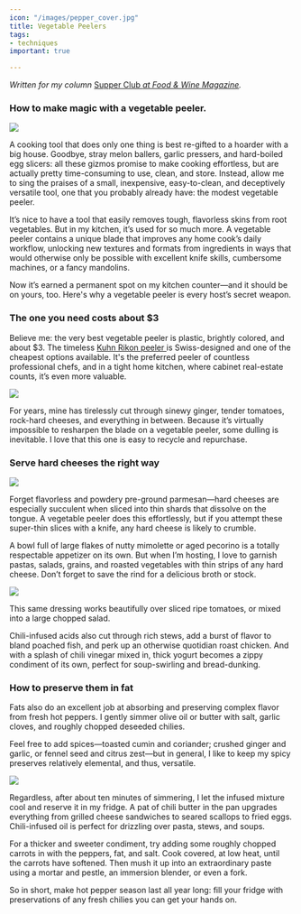 ```yaml
---
icon: "/images/pepper_cover.jpg"
title: Vegetable Peelers
tags:
- techniques
important: true

---
```

_Written for my column_ [Supper Club _at Food & Wine Magazine_](https://www.foodandwine.com/cooking-techniques/hot-peppers-preserving-supper-club)_._

### **How to make magic with a vegetable peeler.**

![](https://imagesvc.meredithcorp.io/v3/mm/image?url=https%3A%2F%2Fstatic.onecms.io%2Fwp-content%2Fuploads%2Fsites%2F9%2F2020%2F02%2Fways-to-use-a-veggie-peeler-FT-BLOG0220-3.jpg)

A cooking tool that does only one thing is best re-gifted to a hoarder with a big house. Goodbye, stray melon ballers, garlic pressers, and hard-boiled egg slicers: all these gizmos promise to make cooking effortless, but are actually pretty time-consuming to use, clean, and store. Instead, allow me to sing the praises of a small, inexpensive, easy-to-clean, and deceptively versatile tool, one that you probably already have: the modest vegetable peeler.

It’s nice to have a tool that easily removes tough, flavorless skins from root vegetables. But in my kitchen, it’s used for so much more. A vegetable peeler contains a unique blade that improves any home cook’s daily workflow, unlocking new textures and formats from ingredients in ways that would otherwise only be possible with excellent knife skills, cumbersome machines, or a fancy mandolins.

Now it’s earned a permanent spot on my kitchen counter—and it should be on yours, too. Here's why a vegetable peeler is every host’s secret weapon.

### **The one you need costs about $3**

Believe me: the very best vegetable peeler is plastic, brightly colored, and about $3. The timeless [Kuhn Rikon peeler ](https://www.amazon.com/Kuhn-Rikoma-Original-Peeler-3-Pack/dp/B083PQLPPT/ref=as_li_ss_tl?ie=UTF8&linkCode=ll1&tag=fwjonahreiderveggiepeeler0220-20&linkId=169c8a32f5375edd1e69251e650601d1&language=en_US "(opens new window)")is Swiss-designed and one of the cheapest options available. It's the preferred peeler of countless professional chefs, and in a tight home kitchen, where cabinet real-estate counts, it’s even more valuable.

![](https://images-na.ssl-images-amazon.com/images/I/81wc3tSnWFL._AC_SL1500_.jpg)

For years, mine has tirelessly cut through sinewy ginger, tender tomatoes, rock-hard cheeses, and everything in between. Because it’s virtually impossible to resharpen the blade on a vegetable peeler, some dulling is inevitable. I love that this one is easy to recycle and repurchase.

### **Serve hard cheeses the right way**

![](https://imagesvc.meredithcorp.io/v3/mm/image?url=https%3A%2F%2Fstatic.onecms.io%2Fwp-content%2Fuploads%2Fsites%2F9%2F2020%2F02%2Fways-to-use-a-veggie-peeler-XL-BLOG0220.jpg)

Forget flavorless and powdery pre-ground parmesan—hard cheeses are especially succulent when sliced into thin shards that dissolve on the tongue. A vegetable peeler does this effortlessly, but if you attempt these super-thin slices with a knife, any hard cheese is likely to crumble.

A bowl full of large flakes of nutty mimolette or aged pecorino is a totally respectable appetizer on its own. But when I’m hosting, I love to garnish pastas, salads, grains, and roasted vegetables with thin strips of any hard cheese. Don’t forget to save the rind for a delicious broth or stock.

![](https://cdn-image.foodandwine.com/sites/default/files/1572892470/preserved-hot-peppers-FT-BLOG1119-3.jpg)

This same dressing works beautifully over sliced ripe tomatoes, or mixed into a large chopped salad.

Chili-infused acids also cut through rich stews, add a burst of flavor to bland poached fish, and perk up an otherwise quotidian roast chicken. And with a splash of chili vinegar mixed in, thick yogurt becomes a zippy condiment of its own, perfect for soup-swirling and bread-dunking.

### How to preserve them in fat

Fats also do an excellent job at absorbing and preserving complex flavor from fresh hot peppers. I gently simmer olive oil or butter with salt, garlic cloves, and roughly chopped deseeded chilies.

Feel free to add spices—toasted cumin and coriander; crushed ginger and garlic, or fennel seed and citrus zest—but in general, I like to keep my spicy preserves relatively elemental, and thus, versatile.

![](https://cdn-image.foodandwine.com/sites/default/files/1572892470/preserved-hot-peppers-FT-BLOG1119-5.jpg)

Regardless, after about ten minutes of simmering, I let the infused mixture cool and reserve it in my fridge. A pat of chili butter in the pan upgrades everything from grilled cheese sandwiches to seared scallops to fried eggs. Chili-infused oil is perfect for drizzling over pasta, stews, and soups.

For a thicker and sweeter condiment, try adding some roughly chopped carrots in with the peppers, fat, and salt. Cook covered, at low heat, until the carrots have softened. Then mush it up into an extraordinary paste using a mortar and pestle, an immersion blender, or even a fork.

So in short, make hot pepper season last all year long: fill your fridge with preservations of any fresh chilies you can get your hands on.